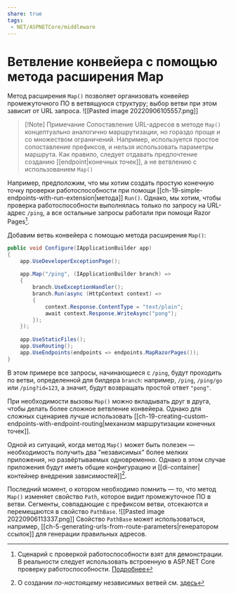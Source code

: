 ```yaml
---
share: true
tags:
 - NET/ASPNETCore/middleware
---
```

# Ветвление конвейера с помощью метода расширения Map
Метод расширения `Map()` позволяет организовать конвейер промежуточного ПО в ветвящуюся структуру; выбор ветви при этом зависит от URL запроса.
![[Pasted image 20220906105557.png]]
> [!Note] Примечание
> Сопоставление URL-адресов в методе `Map()` концептуально аналогично маршрутизации, но гораздо проще и со множеством ограничений. Например, используется простое сопоставление префиксов, и нельзя использовать параметры маршрута. Как правило, следует отдавать предпочтение созданию [[endpoint|конечных точек]], а не ветвлению с использованием `Map()`

Например, предположим, что мы хотим создать простую конечную точку проверки работоспособности при помощи [[ch-19-simple-endpoints-with-run-extension|метода]] `Run()`. Однако, мы хотим, чтобы проверка работоспособности выполнялась только по запросу на URL-адрес `/ping`, а все остальные запросы работали при помощи Razor Pages[^1].

Добавим ветвь конвейера с помощью метода расширения `Map()`:
```csharp
public void Configure(IApplicationBuilder app)
{
	app.UseDeveloperExceptionPage();
	
	app.Map("/ping", (IApplicationBuilder branch) =>
	{
		branch.UseExceptionHandler();
		branch.Run(async (HttpContext context) =>
		{
			context.Response.ContentType = "text/plain";
			await context.Response.WriteAsync("pong");
		});
	});
	
	app.UseStaticFiles();
	app.UseRouting();
	app.UseEndpoints(endpoints => endpoints.MapRazorPages());
}
```
В этом примере все запросы, начинающиеся с `/ping`, будут проходить по ветви, определенной для билдера `branch`: например, `/ping`, `/ping/go` или `/ping?id=123`, а значит, будут возвращать простой ответ `"pong"`.

При необходимости вызовы `Map()` можно вкладывать друг в друга, чтобы делать более сложное ветвление конвейера. Однако для сложных сценариев лучше использовать [[ch-19-creating-custom-endpoints-with-endpoint-routing|механизм маршрутизации конечных точек]].

Одной из ситуаций, когда метод `Map()` может быть полезен — необходимость получить два "независимых" более мелких приложения, но развёртываемых одновременно. Однако в этом случае приложения будут иметь общие конфигурацию и [[di-container|контейнер внедрения зависимостей]][^2].

Последний момент, о котором необходимо помнить — то, что метод `Map()` изменяет свойство `Path`, которое видит промежуточное ПО в ветви. Сегменты, совпадающие с префиксом ветви, отсекаются и перемещаются в свойство `PathBase`. 
![[Pasted image 20220906113337.png]]
Свойство `PathBase` может использоваться, например, [[ch-5-generating-urls-from-route-parameters|генератором ссылок]] для генерации правильных адресов.

[^1]: Сценарий с проверкой работоспособности взят для демонстрации. В реальности следует использовать встроенную в ASP.NET Core проверку работоспособности. [Подробнее](https://docs.microsoft.com/ru-ru/aspnet/core/host-and-deploy/health-checks?view=aspnetcore-5.0)
[^2]: О создании _по-настоящему_ независимых ветвей см. [здесь](https://www.strathweb.com/2017/04/running-multiple-independent-asp-net-core-pipelines-side-by-side-in-the-same-application/)
